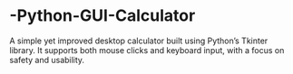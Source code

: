 # -Python-GUI-Calculator
A simple yet improved desktop calculator built using Python’s Tkinter library. It supports both mouse clicks and keyboard input, with a focus on safety and usability.
